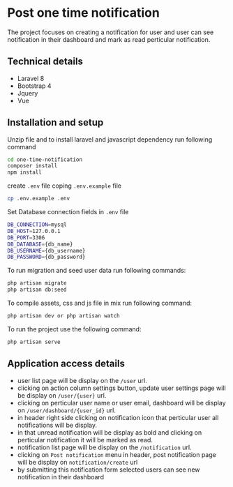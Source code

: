 # Post one time notification

The project focuses on creating a notification for user and user can see notification in their dashboard and mark as read perticular notification.

## Technical details

- Laravel 8
- Bootstrap 4
- Jquery
- Vue

## Installation and setup

Unzip file and to install laravel and javascript dependency run following command
```sh
cd one-time-notification
composer install
npm install
```
create `.env` file coping `.env.example` file
```sh
cp .env.example .env
```
Set Database connection fields in `.env` file
```sh
DB_CONNECTION=mysql
DB_HOST=127.0.0.1
DB_PORT=3306
DB_DATABASE={db_name}
DB_USERNAME={db_username}
DB_PASSWORD={db_password}
```
To run migration and seed user data run following commands:
```sh
php artisan migrate
php artisan db:seed
```
To compile assets, css and js file in mix run following command:
```sh
php artisan dev or php artisan watch
```
To run the project use the following command:
```sh
php artisan serve
```

## Application access details

- user list page will be display on the `/user` url.
- clicking on action column settings button, update user settings page will be display on `/user/{user}` url.
- clicking on perticular user name or user email, dashboard will be display on `/user/dashboard/{user_id}` url.
- in header right side clicking on notification icon that perticular user all notifications will be display.
- in that unread notification will be display as bold and clicking on perticular notification it will be marked as read.
- notification list page will be display on the `/notification` url.
- clicking on `Post notification` menu in header, post notification page will be display on `notification/create` url
- by submitting this notification form selected users can see new notification in their dashboard

 
